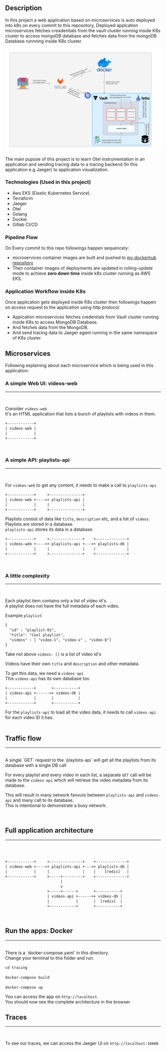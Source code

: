 ## Description

In this project a web application based on microservices is auto deployed into k8s on every commit to this reposotory, Deployed applcation microservices fetches creadentials from the vault cluster running inside K8s cluster to access mongoDB database and fetches data from the mongoDB Database runnning inside K8s cluster.

![image](AutoDeploymentUsingGitlab&traceMonitoringUsingJaeger.png)
<br/>

The main pupose of this project is to learn Otel instrumentation in an application and sending tracing data to a tracing backend (In this application e.g Jaeger) to application visualization.

### Technologies (Used in this project)

- Aws EKS (Elastic Kubernetes Service).
- Terraform
- Jaeger
- Otel
- Golang
- Docker
- Gitlab CI/CD

### Pipeline Flow

On Every commit to this repo followings happen sequencely:

- microservices container images are built and pushed to [my dockerhub repository](https://hub.docker.com/repository/docker/mdsahiloss/jaeger-tracing/general)
- Then container images of deployments are updated in rolling-update mode to achieve **zero down time** inside k8s cluster running as AWS EKS.

### Application Workflow inside K8s

Once application gets deployed inside K8s cluster then followings happen on access request to the application using http protocol:

- Appication microservices fetches credentials from Vault cluster running inside K8s to access MongoDB Database.
- And fetches data from the MongoDB.
- And send tracing data to Jaeger agent running in the same namespace of K8s cluster

## Microservices

Following explaining about each microservice which is being used in this application:

### A simple Web UI: videos-web

<hr/>
<br/>

Consider `videos-web` <br/>
It's an HTML application that lists a bunch of playlists with videos in them.

```
+------------+
| videos-web |
|            |
+------------+
```

<br/>

### A simple API: playlists-api

<hr/>
<br/>

For `videos-web` to get any content, it needs to make a call to `playlists-api`

```
+------------+     +---------------+
| videos-web +---->+ playlists-api |
|            |     |               |
+------------+     +---------------+

```

Playlists consist of data like `title`, `description` etc, and a list of `videos`. <br/>
Playlists are stored in a database. <br/>
`playlists-api` stores its data in a database

```
+------------+     +---------------+    +--------------+
| videos-web +---->+ playlists-api +--->+ playlists-db |
|            |     |               |    |              |
+------------+     +---------------+    +--------------+

```

<br/>

### A little complexity

<hr/>
<br/>

Each playlist item contains only a list of video id's. <br/>
A playlist does not have the full metadata of each video. <br/>

Example `playlist`:

```
{
  "id" : "playlist-01",
  "title": "Cool playlist",
  "videos" : [ "video-1", "video-x" , "video-b"]
}
```

Take not above `videos: []` is a list of video id's <br/>

Videos have their own `title` and `description` and other metadata. <br/>

To get this data, we need a `videos-api` <br/>
This `videos-api` has its own database too <br/>

```
+------------+       +-----------+
| videos-api +------>+ videos-db |
|            |       |           |
+------------+       +-----------+
```

For the `playlists-api` to load all the video data, it needs to call `videos-api` for each video ID it has.<br/>
<br/>

## Traffic flow

<hr/>
<br/>
A single `GET` request to the `playlists-api` will get all the playlists 
from its database with a single DB call <br/>

For every playlist and every video in each list, a separate `GET` call will be made to the `videos-api` which will
retrieve the video metadata from its database. <br/>

This will result in many network fanouts between `playlists-api` and `videos-api` and many call to its database. <br/>
This is intentional to demonstrate a busy network.

<br/>

## Full application architecture

<hr/>
<br/>

```

+------------+     +---------------+    +--------------+
| videos-web +---->+ playlists-api +--->+ playlists-db |
|            |     |               |    |    [redis]   |
+------------+     +-----+---------+    +--------------+
                         |
                         v
                   +-----+------+       +-----------+
                   | videos-api +------>+ videos-db |
                   |            |       |  [redis]  |
                   +------------+       +-----------+

```

<br/>

## Run the apps: Docker

<hr/>
<br/>
There is a `docker-compose.yaml`  in this directory. <br/>
Change your terminal to this folder and run:

```
cd tracing

docker-compose build

docker-compose up

```

You can access the app on `http://localhost`. <br/>
You should now see the complete architecture in the browser
<br/>

## Traces

<hr/>
<br/>

To see our traces, we can access the Jaeger UI on `http://localhost:16686`

